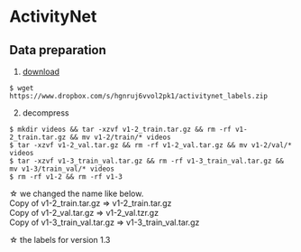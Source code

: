 # ActivityNet
## Data preparation
1. [download](https://docs.google.com/forms/d/e/1FAIpQLSeKaFq9ZfcmZ7W0B0PbEhfbTHY41GeEgwsa7WobJgGUhn4DTQ/viewform)
```
$ wget https://www.dropbox.com/s/hgnruj6vvol2pk1/activitynet_labels.zip
```
2. decompress
```
$ mkdir videos && tar -xzvf v1-2_train.tar.gz && rm -rf v1-2_train.tar.gz && mv v1-2/train/* videos
$ tar -xzvf v1-2_val.tar.gz && rm -rf v1-2_val.tar.gz && mv v1-2/val/* videos
$ tar -xzvf v1-3_train_val.tar.gz && rm -rf v1-3_train_val.tar.gz && mv v1-3/train_val/* videos
$ rm -rf v1-2 && rm -rf v1-3
```
☆ we changed the name like below.  
Copy of v1-2_train.tar.gz => v1-2_train.tar.gz  
Copy of v1-2_val.tar.gz => v1-2_val.tzr.gz  
Copy of v1-3_train_val.tar.gz => v1-3_train_val.tar.gz

☆ the labels for version 1.3
